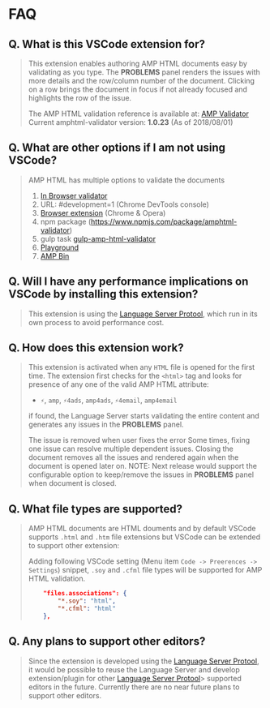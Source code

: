 # FAQ

## Q. What is this VSCode extension for?
  > This extension enables authoring AMP HTML documents easy by validating as you type.
  > The **PROBLEMS** panel renders the issues with more details and the
  > row/column number of the document. Clicking on a row brings the document
  > in focus if not already focused and highlights the row of the issue.
  >
  > The AMP HTML validation reference is available at:
  > [AMP Validator](https://www.npmjs.com/package/amphtml-validator)
  > Current amphtml-validator version: **1.0.23** (As of 2018/08/01)

## Q. What are other options if I am not using VSCode?
  > AMP HTML has multiple options to validate the documents
  > 1. [In Browser validator](https://validator.ampproject.org/)
  > 2. URL: #development=1 (Chrome DevTools console)
  > 3. [Browser extension](https://chrome.google.com/webstore/detail/amp-validator/nmoffdblmcmgeicmolmhobpoocbbmknc?hl=en) (Chrome & Opera)
  > 4. npm package (https://www.npmjs.com/package/amphtml-validator)
  > 5. gulp task [gulp-amp-html-validator](https://www.npmjs.com/package/gulp-amphtml-validator)
  > 6. [Playground](https://ampbyexample.com/playground/)
  > 7. [AMP Bin](https://ampb.in/)

## Q. Will I have any performance implications on VSCode by installing this extension?
  > This extension is using the [Language Server Protool](https://microsoft.github.io/language-server-protocol/),
  > which run in its own process to avoid performance cost.

## Q. How does this extension work?
  > This extension is activated when any `HTML` file is opened for the first time.
  > The extension first checks for the `<html>` tag and looks for presence of any
  > one of the valid AMP HTML attribute:
  >  * `⚡`, `amp`, `⚡4ads`, `amp4ads`, `⚡4email`, `amp4email`
  >
  > if found, the Language Server starts validating the entire content and generates
  > any issues in the **PROBLEMS** panel.
  >
  > The issue is removed when user fixes the error
  > Some times, fixing one issue can resolve multiple dependent issues.
  > Closing the document removes all the issues and rendered again when the
  > document is opened later on.
  > NOTE: Next release would support the configurable option to keep/remove the
  > issues in **PROBLEMS** panel when document is closed.



## Q. What file types are supported?

  > AMP HTML documents are HTML douments and by default VSCode supports `.html` and
  >`.htm` file extensions but VSCode can be extended to support other extension:
  >
  > Adding following VSCode setting (Menu item `Code -> Preerences -> Settings`) snippet, `.soy` and
  > `.cfml` file types will be supported for AMP HTML validation.
  >
  > ```json
  >     "files.associations": {
  >         "*.soy": "html",
  >         "*.cfml": "html"
  >     },
  > ```

## Q. Any plans to support other editors?
  > Since the extension is developed using the [Language Server Protool](https://microsoft.github.io/language-server-protocol/), it would be possible
  > to reuse the Language Server and develop extension/plugin for other
  > [Language Server Protool](https://microsoft.github.io/language-server-protocol/)>
  > supported editors in the future.
  > Currently there are no near future plans to support other editors.






